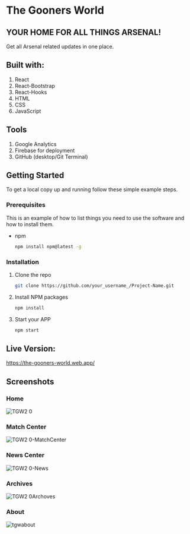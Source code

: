 # The Gooners World
## YOUR HOME FOR ALL THINGS ARSENAL!
Get all Arsenal related updates in one place.

## Built with:
1. React
2. React-Bootstrap
3. React-Hooks
4. HTML
5. CSS
6. JavaScript

## Tools
1. Google Analytics
2. Firebase for deployment
3. GitHub (desktop/Git Terminal)

## Getting Started

To get a local copy up and running follow these simple example steps.

### Prerequisites

This is an example of how to list things you need to use the software and how to install them.
* npm
  ```sh
  npm install npm@latest -g
  ```

### Installation

1. Clone the repo
   ```sh
   git clone https://github.com/your_username_/Project-Name.git
   ```
2. Install NPM packages
   ```sh
   npm install
   ```
3. Start your APP
   ```sh
   npm start
   ```


## Live Version:
https://the-gooners-world.web.app/

## Screenshots

### Home
![TGW2 0](https://user-images.githubusercontent.com/43330221/119597814-5fd64c80-bda7-11eb-95c3-9eacade3e5e9.png)
### Match Center
![TGW2 0-MatchCenter](https://user-images.githubusercontent.com/43330221/119597816-6238a680-bda7-11eb-8b3b-5c54bae06ebc.png)
### News Center
![TGW2 0-News](https://user-images.githubusercontent.com/43330221/119597822-649b0080-bda7-11eb-80b0-498a99c473a7.png)
### Archives
![TGW2 0Archoves](https://user-images.githubusercontent.com/43330221/119597825-65cc2d80-bda7-11eb-84e3-2e592601c463.png)
### About
![tgwabout](https://user-images.githubusercontent.com/43330221/119597835-69f84b00-bda7-11eb-9d4b-0cefcbb579f2.png)


